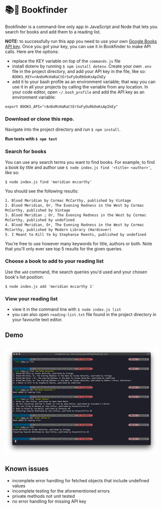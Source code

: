 # 📚🧐 Bookfinder 

Bookfinder is a command-line only app in JavaScript and Node that lets you search for books and add them to a reading list.

**NOTE:** to successfully run this app you need to use your own [Google Books API key](https://developers.google.com/books/docs/v1/using#APIKey). Once you got your key, you can use it in Bookfinder to make API calls. Here are the options:

* replace the KEY variable on top of the `commands.js` file 
* install dotenv by running `$ npm install dotenv`. Create your own `.env` file in the project directory, and add your API key in the file, like so: `BOOKS_KEY=rAnDoMcHaRaCtErSoFyOuRbOoKsApIkEy`
* add it to your bash profile as an environment variable; that way you can use it in all your projects by calling the variable from any location. In your code editor, open `~/.bash_profile` and add the API key as an environment variable: 

```
export BOOKS_API="rAnDoMcHaRaCtErSoFyOuRbOoKsApIkEy"
```
          
   
### Download or clone this repo. 

Navigate into the project directory and run `$ npm install`.

**Run tests with `$ npm test`**
   
### Search for books

You can use any search terms you want to find books. For example, to find a book by title and author use `$ node index.js find '<title> <author>'`, like so:

```
$ node index.js find 'meridian mccarthy'
```

You should see the following results:

```
1. Blood Meridian by Cormac McCarthy, published by Vintage
2. Blood Meridian, Or, The Evening Redness in the West by Cormac McCarthy, published by Vintage
3. Blood Meridian ; Or, The Evening Redness in the West by Cormac McCarthy, published by undefined
4. Blood Meridian, Or, The Evening Redness in the West by Cormac McCarthy, published by Modern Library (Hardcover)
5. I Meant to Kill Ye by Stephanie Reents, published by undefined
```

You're free to use however many keywords for title, authors or both. Note that you'll only ever see top 5 results for the given queries.

### Choose a book to add to your reading list

Use the `add` command, the search queries you'd used and your chosen book's list position:

```
$ node index.js add 'meridian mccarthy 1'
```

### View your reading list

* view it in the command line with `$ node index.js list` 
* you can also open `reading-list.txt` file found in the project directory in your favourite text editor.

## Demo

![bookfinder demo screenshot](bookfinder-demo.png)
---

## Known issues

* incomplete error handling for fetched objects that include undefined values
* incomplete testing for the aforementioned errors
* private methods not unit tested
* no error handling for missing API key

